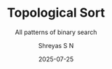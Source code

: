 ---
layout:     post
title:      "Topological Sort"
subtitle:   "All patterns of binary search"
date:       2025-07-25
author:     "Shreyas S N"
header-img: "img/post/topsort.png"
header-mask: 0.3
catalog:    true
tags:
  - Algorithms
  
---